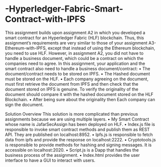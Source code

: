 # -Hyperledger-Fabric-Smart-Contract-with-IPFS
This assignment builds upon assignment A2 in which you developed a smart contract for an Hyperledger Fabric (HLF) blockchain. Thus, this assignment’s requirements are very similar to those of your assignment A3-Ethereum-with-IPFS, except that instead of using the Ethereum blockchain, you need to use HLF.
However, in assignment A2, you did not have to handle a business document, which could be a contract on which the companies need to agree. In this assignment, your application and the smart contract also need to handle a business document/contract: 
•	The document/contract needs to be stored on IPFS.
•	The Hashed document must be stored on the HLF.
•	Each company agreeing on the document, must first retrieve the document from IPFS and then check that the document stored on IPFS is genuine. To verify the originality of the document should compare it with the hashed document stored on the HLF Blockchain. 
•	After being sure about the originality then Each company can sign the document.

Solution Overview
This solution is more complicated than previous assignments because we are using multiple layers.
•	My Smart Contract whose name is JafarSecAssign has been deployed on HLF. 
•	Index.js file is responsible to invoke smart contract methods and publish them as REST API. They are published on localhost:8952.
•	Ipfs.js is responsible to fetch data from ipfs and provide the response on localhost:2222.
•	Cryptotools.js is responsible to provide methods for hashing and signing messages. It is accessible on localhost:2020.
•	Script.js is a Dapp that handles the business process of the assignment.
•	Index.html provides the user interface to have a GUI to interact with users.
